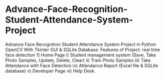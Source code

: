 # Advance-Face-Recognition-Student-Attendance-System-Project
 Advance Face Recognition Student Attendance System Project in Python OpenCV With Tkinter GUI & SQLite Database. Features of Project: real time face detection 1] Home Page i) Student management system (Save, Take Photo Samples, Update, Delete, Clear) ii) Train Photo Samples iii) Take Attendance with Face Detection iv) Attendance Report (Excel file & SQLite database) v) Developer Page vi) Help Desk.
